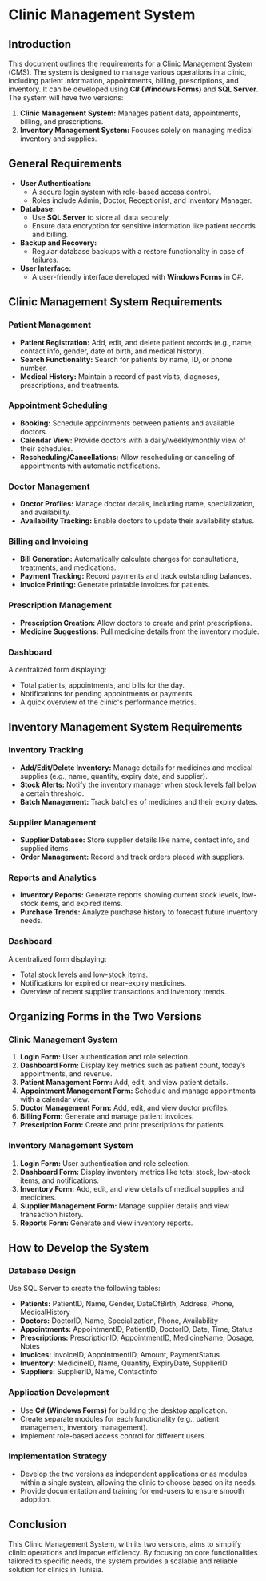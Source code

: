 # Clinic Management System

## Introduction
This document outlines the requirements for a Clinic Management System (CMS). The system is designed to manage various operations in a clinic, including patient information, appointments, billing, prescriptions, and inventory. It can be developed using **C# (Windows Forms)** and **SQL Server**. The system will have two versions:

1. **Clinic Management System:** Manages patient data, appointments, billing, and prescriptions.
2. **Inventory Management System:** Focuses solely on managing medical inventory and supplies.

## General Requirements

- **User Authentication:**
  - A secure login system with role-based access control.
  - Roles include Admin, Doctor, Receptionist, and Inventory Manager.
- **Database:**
  - Use **SQL Server** to store all data securely.
  - Ensure data encryption for sensitive information like patient records and billing.
- **Backup and Recovery:**
  - Regular database backups with a restore functionality in case of failures.
- **User Interface:**
  - A user-friendly interface developed with **Windows Forms** in C#.

## Clinic Management System Requirements

### Patient Management

- **Patient Registration:** Add, edit, and delete patient records (e.g., name, contact info, gender, date of birth, and medical history).
- **Search Functionality:** Search for patients by name, ID, or phone number.
- **Medical History:** Maintain a record of past visits, diagnoses, prescriptions, and treatments.

### Appointment Scheduling

- **Booking:** Schedule appointments between patients and available doctors.
- **Calendar View:** Provide doctors with a daily/weekly/monthly view of their schedules.
- **Rescheduling/Cancellations:** Allow rescheduling or canceling of appointments with automatic notifications.

### Doctor Management

- **Doctor Profiles:** Manage doctor details, including name, specialization, and availability.
- **Availability Tracking:** Enable doctors to update their availability status.

### Billing and Invoicing

- **Bill Generation:** Automatically calculate charges for consultations, treatments, and medications.
- **Payment Tracking:** Record payments and track outstanding balances.
- **Invoice Printing:** Generate printable invoices for patients.

### Prescription Management

- **Prescription Creation:** Allow doctors to create and print prescriptions.
- **Medicine Suggestions:** Pull medicine details from the inventory module.

### Dashboard

A centralized form displaying:

- Total patients, appointments, and bills for the day.
- Notifications for pending appointments or payments.
- A quick overview of the clinic's performance metrics.

## Inventory Management System Requirements

### Inventory Tracking

- **Add/Edit/Delete Inventory:** Manage details for medicines and medical supplies (e.g., name, quantity, expiry date, and supplier).
- **Stock Alerts:** Notify the inventory manager when stock levels fall below a certain threshold.
- **Batch Management:** Track batches of medicines and their expiry dates.

### Supplier Management

- **Supplier Database:** Store supplier details like name, contact info, and supplied items.
- **Order Management:** Record and track orders placed with suppliers.

### Reports and Analytics

- **Inventory Reports:** Generate reports showing current stock levels, low-stock items, and expired items.
- **Purchase Trends:** Analyze purchase history to forecast future inventory needs.

### Dashboard

A centralized form displaying:

- Total stock levels and low-stock items.
- Notifications for expired or near-expiry medicines.
- Overview of recent supplier transactions and inventory trends.

## Organizing Forms in the Two Versions

### Clinic Management System

1. **Login Form:** User authentication and role selection.
2. **Dashboard Form:** Display key metrics such as patient count, today’s appointments, and revenue.
3. **Patient Management Form:** Add, edit, and view patient details.
4. **Appointment Management Form:** Schedule and manage appointments with a calendar view.
5. **Doctor Management Form:** Add, edit, and view doctor profiles.
6. **Billing Form:** Generate and manage patient invoices.
7. **Prescription Form:** Create and print prescriptions for patients.

### Inventory Management System

1. **Login Form:** User authentication and role selection.
2. **Dashboard Form:** Display inventory metrics like total stock, low-stock items, and notifications.
3. **Inventory Form:** Add, edit, and view details of medical supplies and medicines.
4. **Supplier Management Form:** Manage supplier details and view transaction history.
5. **Reports Form:** Generate and view inventory reports.

## How to Develop the System

### Database Design

Use SQL Server to create the following tables:

- **Patients:** PatientID, Name, Gender, DateOfBirth, Address, Phone, MedicalHistory
- **Doctors:** DoctorID, Name, Specialization, Phone, Availability
- **Appointments:** AppointmentID, PatientID, DoctorID, Date, Time, Status
- **Prescriptions:** PrescriptionID, AppointmentID, MedicineName, Dosage, Notes
- **Invoices:** InvoiceID, AppointmentID, Amount, PaymentStatus
- **Inventory:** MedicineID, Name, Quantity, ExpiryDate, SupplierID
- **Suppliers:** SupplierID, Name, ContactInfo

### Application Development

- Use **C# (Windows Forms)** for building the desktop application.
- Create separate modules for each functionality (e.g., patient management, inventory management).
- Implement role-based access control for different users.

### Implementation Strategy

- Develop the two versions as independent applications or as modules within a single system, allowing the clinic to choose based on its needs.
- Provide documentation and training for end-users to ensure smooth adoption.

## Conclusion

This Clinic Management System, with its two versions, aims to simplify clinic operations and improve efficiency. By focusing on core functionalities tailored to specific needs, the system provides a scalable and reliable solution for clinics in Tunisia.
